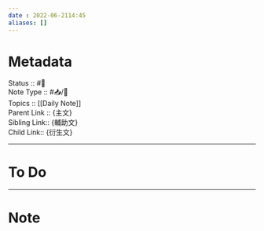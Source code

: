 ```yaml
---
date : 2022-06-2114:45
aliases: []
---
```

# Metadata
Status :: #🌱<br>
Note Type :: #📥/📓<br>
Topics :: [[Daily Note]]<br>
Parent Link :: {主文}<br>
Sibling Link:: {輔助文}<br>
Child Link:: {衍生文}<br>

---
# To Do
---

# Note
